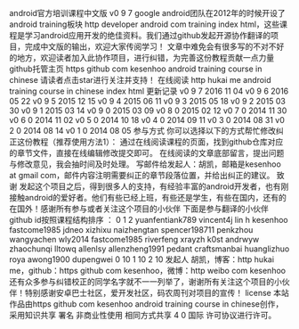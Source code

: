 android官方培训课程中文版 v0 9 7 google android团队在2012年的时候开设了android training板块 http developer android com training index html，这些课程是学习android应用开发的绝佳资料。我们通过github发起开源协作翻译的项目，完成中文版的输出，欢迎大家传阅学习！ 文章中难免会有很多写的不对不好的地方，欢迎读者加入此协作项目，进行纠错，为完善这份教程贡献一点力量 github托管主页 https github com kesenhoo android training course in chinese 请读者点击star进行关注并支持！ 在线阅读 http hukai me android training course in chinese index html 更新记录 v0 9 7 2016 11 04 v0 9 6 2016 05 22 v0 9 5 2015 12 15 v0 9 4 2015 06 11 v0 9 3 2015 05 18 v0 9 2 2015 03 30 v0 9 1 2015 03 14 v0 9 0 2015 03 09 v0 8 0 2015 02 12 v0 7 0 2014 11 30 v0 6 0 2014 11 02 v0 5 0 2014 10 18 v0 4 0 2014 09 11 v0 3 0 2014 08 31 v0 2 0 2014 08 14 v0 1 0 2014 08 05 参与方式 你可以选择以下的方式帮忙修改纠正这份教程（推荐使用方法1）： 通过在线阅读课程的页面，找到github仓库对应的章节文件，直接在线编辑修改提交即可。 在线阅读的文章底部留言，提出问题与修改意见，我会抽时间及时处理。 写邮件给发起人：胡凯，邮箱是kesenhoo at gmail com，邮件内容注明需要纠正的章节段落位置，并给出纠正的建议。 致谢 发起这个项目之后，得到很多人的支持，有经验丰富的android开发者，也有刚接触android的爱好者。他们有些已经上班，有些还是学生，有些在国内，还有的在国外！感谢所有参与或者关注这个项目的小伙伴 下面是参与翻译的小伙伴 github id按照课程结构排序 ： 0 1 2 yuanfentiank789 vincent4j lin h kesenhoo fastcome1985 jdneo xizhixu naizhengtan spencer198711 penkzhou wangyachen wly2014 fastcome1985 riverfeng xrayzh k0st andrwyw zhaochunqi lltowq allenlsy allenzheng1991 pedant craftsmanbai huanglizhuo roya awong1900 dupengwei 0 10 1 10 2 10 发起人 胡凯，博客：http hukai me，github：https github com kesenhoo，微博：http weibo com kesenhoo 还有众多参与纠错校正的同学名字就不一一列举了，谢谢所有关注这个项目的小伙伴！特别感谢安卓巴士社区，爱开发社区，码农周刊对项目的宣传！ license 本站作品由https github com kesenhoo android training course in chinese创作，采用知识共享 署名 非商业性使用 相同方式共享 4 0 国际 许可协议进行许可。